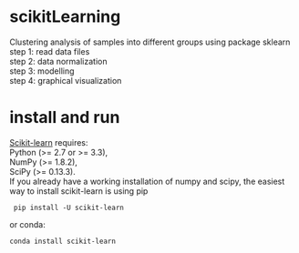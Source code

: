 # scikitLearning   
Clustering analysis of samples into different groups using package sklearn    
step 1: read data files    
step 2: data normalization    
step 3: modelling    
step 4: graphical visualization    

# install and run   
[Scikit-learn](http://scikit-learn.org/stable/) requires:   
Python (>= 2.7 or >= 3.3),   
NumPy (>= 1.8.2),   
SciPy (>= 0.13.3).         
If you already have a working installation of numpy and scipy, the easiest way to install scikit-learn is using pip   
```   
 pip install -U scikit-learn
 ```  
 or conda:   
 ```   
 conda install scikit-learn   
```
